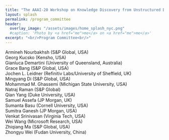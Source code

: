 ```yaml
---
title: "The AAAI-20 Workshop on Knowledge Discovery from Unstructured Data in Financial Services"
layout: splash
permalink: /program_committee
header:
  overlay_image: "/assets/images/home_splash_nyc.png"
  #caption: 'Photo by <a href="me">me</a> on <a href="me">me</a>'
excerpt: "<br/>Program Committee<br/>"
---
```


Armineh Nourbakhsh (S&P Global, USA)<br>
Georg Kucsko (Kensho, USA)<br>
Gianluca Demartini (University of Queensland, Australia)<br>
Grace Bang (S&P Global, USA)<br>
Jochen L. Leidner (Refinitiv Labs/University of Sheffield, UK)<br>
Mingyang Di (S&P Global, USA)<br>
Mohammad M. Ghassemi (Michigan State University, USA)<br>
Natraj Raman (S&P Global)<br>
Qian Yang (Duke University, USA)<br>
Samuel Assefa (JP Morgan, UK)<br>
Sumanta Basu (Cornell University, USA)<br>
Sumitra Ganesh (JP Morgan, USA)<br>
Venkat Srinivasan (Virginia Tech, USA)<br>
Wei Wang (Microsoft Research, USA)<br>
Zhiqiang Ma (S&P Global, USA)<br>
Zhongyu Wei (Fudan University, China)
